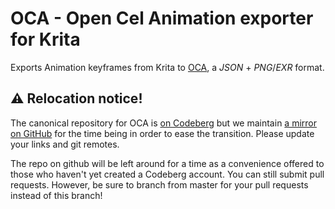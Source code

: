 # OCA - Open Cel Animation exporter for Krita

Exports Animation keyframes from Krita to [OCA](https://rxlaboratory.org/tools/oca), a *JSON* + *PNG*/*EXR* format.

## ⚠️ Relocation notice!

The canonical repository for OCA is [on
Codeberg](https://codeberg.org/RxLaboratory/OCA-Krita) but we maintain [a
mirror on GitHub](https://github.com/RxLaboratory/OCA-Krita/tree/master) for the
time being in order to ease the transition. Please update your links
and git remotes.

The repo on github will be left around for a time as a convenience offered to those who haven't yet created a Codeberg account. You can still submit pull requests. However, be sure to branch from master for your pull requests instead of this branch!
